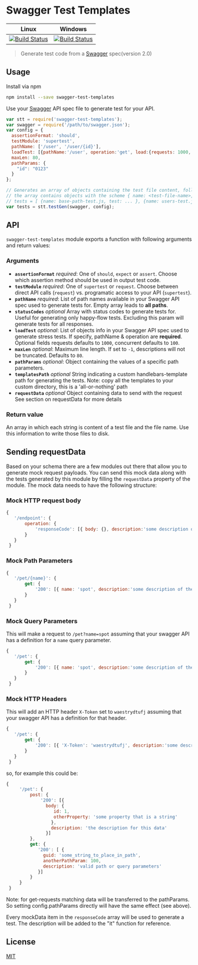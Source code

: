 # Swagger Test Templates

| Linux | Windows |
| ----- | ------- |
| [![Build Status](https://travis-ci.org/apigee-127/swagger-test-templates.svg?branch=master)](https://travis-ci.org/apigee-127/swagger-test-templates) | [![Build Status](https://ci.appveyor.com/api/projects/status/github/apigee-127/swagger-test-templates?svg=true&branch=master)](https://ci.appveyor.com/project/noahdietz/swagger-test-templates) |

> Generate test code from a [Swagger](http://swagger.io) spec(version 2.0)

## Usage

Install via npm

```bash
npm install --save swagger-test-templates
```

Use your [Swagger](http://swagger.io) API spec file to generate test for your API.

```javascript
var stt = require('swagger-test-templates');
var swagger = require('/path/to/swagger.json');
var config = {
  assertionFormat: 'should',
  testModule: 'supertest',
  pathName: ['/user', '/user/{id}'],
  loadTest: [{pathName:'/user', operation:'get', load:{requests: 1000, concurrent: 100}}, { /* ... */ }],
  maxLen: 80,
  pathParams: {
    "id": "0123"
  }
};

// Generates an array of objects containing the test file content, following specified configuration
// the array contains objects with the scheme { name: <test-file-name>, test: <test-file-content> }
// tests = [ {name: base-path-test.js, test: ... }, {name: users-test.js, test: ... }]
var tests = stt.testGen(swagger, config);
```

## API

`swagger-test-templates` module exports a function with following arguments and return values:

### Arguments

* **`assertionFormat`** *required*: One of `should`, `expect` or `assert`. Choose which assertion method should be used in output test code.
* **`testModule`** *required*: One of `supertest` or `request`. Choose between direct API calls (`request`) vs. programatic access to your API (`supertest`).
* **`pathName`** *required*: List of path names available in your Swagger API spec used to generate tests for. Empty array leads to **all paths**.
* **`statusCodes`** *optional* Array with status codes to generate tests for. Useful for generating only happy-flow tests. Excluding this param will generate tests for all responses.
* **`loadTest`** *optional*: List of objects info in your Swagger API spec used to generate stress tests. If specify, pathName & operation are **required**. Optional fields requests defaults to `1000`, concurrent defaults to `100`.
* **`maxLen`** *optional*: Maximum line length. If set to `-1`, descriptions will not be truncated. Defaults to `80`.
* **`pathParams`** *optional*: Object containing the values of a specific path parameters.
* **`templatesPath`** *optional* String indicating a custom handlebars-template path for generating the tests. Note: copy all the templates to your custom directory, this is a 'all-or-nothing' path
* **`requestData`** *optional* Object containing data to send with the request See section on requestData for more details

### Return value

An array in which each string is content of a test file and the file name. Use this information to write those files to disk.

## Sending requestData

Based on your schema there are a few modules out there that allow you to generate mock request payloads.
You can send this mock data along with the tests generated by this module by filling the `requestData` property of the module.
The mock data needs to have the following structure:

### Mock HTTP request body

```javascript
{
   '/endpoint': {
       operation: {
           'responseCode': [{ body: {}, description:'some description of the data']
       }
   }
 }

```

### Mock Path Parameters

```javascript
{
   '/pet/{name}': {
       get: {
           '200': [{ name: 'spot', description:'some description of the data']
       }
   }
 }

```

### Mock Query Parameters

This will make a request to `/pet?name=spot` assuming that your swagger API has a definition for a `name` query parameter.

```javascript
{
   '/pet': {
       get: {
           '200': [{ name: 'spot', description:'some description of the data']
       }
   }
 }

```

### Mock HTTP Headers

This will add an HTTP header `X-Token` set to `waestrydtufj` assuming that your swagger API has a definition for that header.

```javascript
{
   '/pet': {
       get: {
           '200': [{ 'X-Token': 'waestrydtufj', description:'some description of the data']
       }
   }
 }

```

so, for example this could be:

```javascript
{
     '/pet': {
         post: {
             '200': [{
               body: {
                  id: 1,
                  otherProperty: 'some property that is a string'
                 },
                 description: 'the description for this data'
               }]
         },
         get: {
            '200': [ {
              guid: 'some_string_to_place_in_path',
              anotherPathParam: 100,
              description: 'valid path or query parameters'
            }]
         }
     }
 }
```

Note: for get-requests matching data will be transferred to the pathParams. So setting config.pathParams directly will have the same effect (see above).

Every mockData item in the `responseCode` array will be used to generate a test. The description will be added to the "it" function for reference.

## License

[MIT](/LICENSE)
